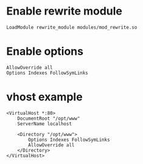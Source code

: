 # Enable rewrite module

```
LoadModule rewrite_module modules/mod_rewrite.so
```

# Enable options

```
AllowOverride all
Options Indexes FollowSymLinks
```

# vhost example

```
<VirtualHost *:80>
    DocumentRoot "/opt/www"
    ServerName localhost

    <Directory "/opt/www">
        Options Indexes FollowSymLinks 
        AllowOverride all 
    </Directory>
</VirtualHost>
```

